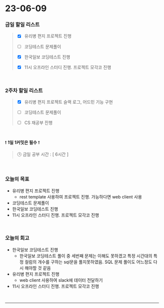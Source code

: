# 23-06-09
### 금일 할일 리스트
> - [x]  유리병 편지 프로젝트 진행
>
> - [ ]  코딩테스트 문제풀이
>
> - [x]  한국일보 코딩테스트 진행
>
> - [x]  11시 오프라인 스터디 진행. 프로젝트 모각코 진행


<br/>

### 2주차 할일 리스트  
> - [x]  유리병 편지 프로젝트 슬랙 로그, 어드민 기능 구현
>
> - [ ]  코딩테스트 문제풀이
>
> - [ ]  CS 재공부 진행

<br/>

❗ **1일 1커밋은 필수** ❗
> 🕒 금일 공부 시간 : [ 6시간 ]
  
<br/>

### 오늘의 목표
- 유리병 편지 프로젝트 진행
    - rest template 사용하여 프로젝트 진행. 가능하다면 web client 사용
- 코딩테스트 문제풀이
- 한국일보 코딩테스트 진행
- 11시 오프라인 스터디 진행. 프로젝트 모각코 진행

<br>

### 오늘의 회고
- 한국일보 코딩테스트 진행
    - 한국일보 코딩테스트 풀이 중 세번째 문제는 이해도 못하겠고 특정 시간대의 특정 컬럼의 개수를 구하는 sql문을 풀지못하였음. SQL 문제 풀이도 어느정도 다시 해야할 것 같음
- 유리병 편지 프로젝트 진행
    - web client 사용하여 slack에 데이터 전달하기
- 11시 오프라인 스터디 진행. 프로젝트 모각코 진행

<br/>

------------  
